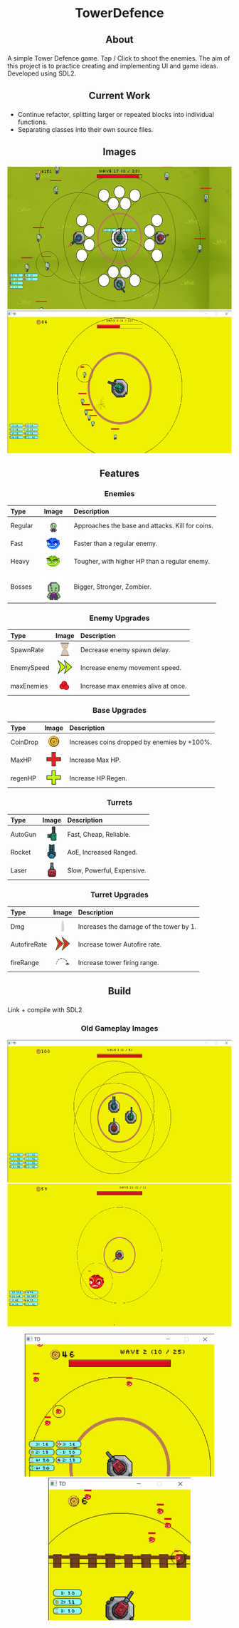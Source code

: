 # <p align="center">TowerDefence</p>
## <p align="center">About</p>
A simple Tower Defence game. Tap / Click to shoot the enemies.
The aim of this project is to practice creating and implementing UI and game ideas. Developed using SDL2.
## <p align="center">Current Work</p>
- Continue refactor, splitting larger or repeated blocks into individual functions.
- Separating classes into their own source files.

## <p align="center">Images</p>
<p align="center"><img src="gameplayImages/TD_20_04_2023_TowerUpgrade.png" height="320"> <img src="gameplayImages/TD_15_04_2023_Enemy_Sprites-8d.png" height="320"></p>

## <p align="center">Features</p>
### <p align="center">Enemies</p>
| Type | Image | Description |
|:---|:---:|:---|
| Regular | <img src="Walk_Sprites/EnemySample.png" height="32"> | Approaches the base and attacks. Kill for coins. |
| Fast | <img src="images/blueEnemy.png" height="32"> | Faster than a regular enemy. |
| Heavy | <img src="images/greenEnemy.png" height="32"> | Tougher, with higher HP than a regular enemy. |
| Bosses | <img src="Walk_Sprites/EnemySample.png" height="64"> | Bigger, Stronger, Zombier. |
### <p align="center">Enemy Upgrades</p>
| Type | Image | Description |
|:---|:---:|:---|
| SpawnRate | <img src="images/Hourglass.png" height="32"> | Decrease enemy spawn delay. |
| EnemySpeed | <img src="images/speedIcon.png" height="32"> | Increase enemy movement speed. |
| maxEnemies | <img src="images/maxEnemyIcon.png" height="32"> | Increase max enemies alive at once. |
### <p align="center">Base Upgrades</p>
| Type | Image | Description |
|:---|:---:|:---|
| CoinDrop | <img src="images/coin.png" height="32"> | Increases coins dropped by enemies by +100%. |
| MaxHP | <img src="images/maxHPIcon.png" height="32"> | Increase Max HP. |
| regenHP | <img src="images/regenHPIcon.png" height="32"> | Increase HP Regen. |
### <p align="center">Turrets</p>
| Type | Image | Description |
|:---|:---:|:---|
| AutoGun | <img src="td_basic_towers/MG3.png" height="32"> | Fast, Cheap, Reliable. |
| Rocket | <img src="td_basic_towers/Missile_Launcher.png" height="32"> | AoE, Increased Ranged. |
| Laser | <img src="td_basic_towers/Cannon.png" height="32"> | Slow, Powerful, Expensive. |
### <p align="center">Turret Upgrades</p>
| Type | Image | Description |
|:---|:---:|:---|
| Dmg | <img src="images/bullet.png" height="32"> | Increases the damage of the tower by 1. |
| AutofireRate | <img src="images/autofireIcon.png" height="32"> | Increase tower Autofire rate. |
| fireRange | <img src="images/rangeIcon.png" height="32"> | Increase tower firing range. |

## <p align="center">Build</p>
Link + compile with SDL2

### <p align="center">Old Gameplay Images</p>
<p align="center"><img src="gameplayImages/TD_15_04_2023_multiTurret.png" height="320"> <img src="gameplayImages/TD_13_04_2023_boss.png" height="320"></p>
<p align="center"><img src="Gameplay_08042023.png" height="320"> <img src="Gameplay.png" width="320" height="320"></p>
